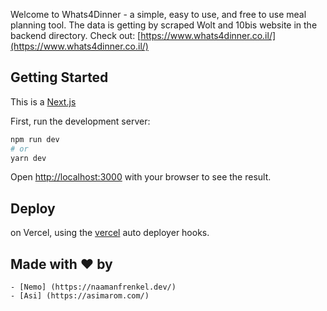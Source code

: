Welcome to Whats4Dinner - a simple, easy to use, and free to use meal planning tool.
The data is getting by scraped Wolt and 10bis website in the backend directory. Check out: [https://www.whats4dinner.co.il/](https://www.whats4dinner.co.il/)
## Getting Started

This is a [Next.js](https://nextjs.org/) 

First, run the development server:

```bash
npm run dev
# or
yarn dev
```

Open [http://localhost:3000](http://localhost:3000) with your browser to see the result.

## Deploy 

on Vercel, using the [vercel](https://vercel.com/) auto deployer hooks.

## Made with ❤️ by

    - [Nemo] (https://naamanfrenkel.dev/)
    - [Asi] (https://asimarom.com/)
